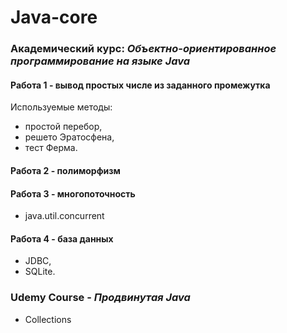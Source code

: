 # Java-core
### Академический курс: *Объектно-ориентированное программирование на языке Java*

#### Работа 1 - вывод простых числе из заданного промежутка
Используемые методы: 
  - простой перебор,
  - решето Эратосфена,
  - тест Ферма.

#### Работа 2 - полиморфизм
#### Работа 3 - многопоточность
  - java.util.concurrent
#### Работа 4 - база данных
  - JDBC,
  - SQLite.
### Udemy Course - *Продвинутая Java*
- Collections
